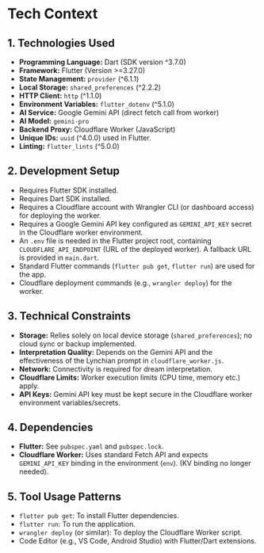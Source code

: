 # Tech Context

## 1. Technologies Used

*   **Programming Language:** Dart (SDK version ^3.7.0)
*   **Framework:** Flutter (Version >=3.27.0)
*   **State Management:** `provider` (^6.1.1)
*   **Local Storage:** `shared_preferences` (^2.2.2)
*   **HTTP Client:** `http` (^1.1.0)
*   **Environment Variables:** `flutter_dotenv` (^5.1.0)
*   **AI Service:** Google Gemini API (direct fetch call from worker)
*   **AI Model:** `gemini-pro`
*   **Backend Proxy:** Cloudflare Worker (JavaScript)
*   **Unique IDs:** `uuid` (^4.0.0) used in Flutter.
*   **Linting:** `flutter_lints` (^5.0.0)

## 2. Development Setup

*   Requires Flutter SDK installed.
*   Requires Dart SDK installed.
*   Requires a Cloudflare account with Wrangler CLI (or dashboard access) for deploying the worker.
*   Requires a Google Gemini API key configured as `GEMINI_API_KEY` secret in the Cloudflare worker environment.
*   An `.env` file is needed in the Flutter project root, containing `CLOUDFLARE_API_ENDPOINT` (URL of the deployed worker). A fallback URL is provided in `main.dart`.
*   Standard Flutter commands (`flutter pub get`, `flutter run`) are used for the app.
*   Cloudflare deployment commands (e.g., `wrangler deploy`) for the worker.

## 3. Technical Constraints

*   **Storage:** Relies solely on local device storage (`shared_preferences`); no cloud sync or backup implemented.
*   **Interpretation Quality:** Depends on the Gemini API and the effectiveness of the Lynchian prompt in `cloudflare_worker.js`.
*   **Network:** Connectivity is required for dream interpretation.
*   **Cloudflare Limits:** Worker execution limits (CPU time, memory etc.) apply.
*   **API Keys:** Gemini API key must be kept secure in the Cloudflare worker environment variables/secrets.

## 4. Dependencies

*   **Flutter:** See `pubspec.yaml` and `pubspec.lock`.
*   **Cloudflare Worker:** Uses standard Fetch API and expects `GEMINI_API_KEY` binding in the environment (`env`). (KV binding no longer needed).

## 5. Tool Usage Patterns

*   `flutter pub get`: To install Flutter dependencies.
*   `flutter run`: To run the application.
*   `wrangler deploy` (or similar): To deploy the Cloudflare Worker script.
*   Code Editor (e.g., VS Code, Android Studio) with Flutter/Dart extensions. 